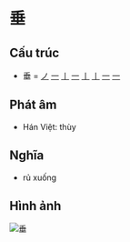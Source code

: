 # 垂

## Cấu trúc
* 垂 = [ノ](ノ.md) [一](一.md) [丨](丨.md) [一](一.md) [丨](丨.md) [丨](丨.md) [一](一.md) [一](一.md)

## Phát âm

* Hán Việt: thùy

## Nghĩa

* rủ xuống

## Hình ảnh
![垂](../img/垂.png)

<script>window.HANZI_FIELD='垂';</script>
